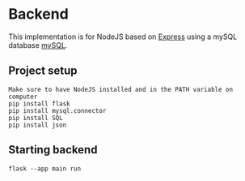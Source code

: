 # Backend

This implementation is for NodeJS based on [Express](https://expressjs.com/) using a mySQL database [mySQL](https://www.mysql.com).

## Project setup
```
Make sure to have NodeJS installed and in the PATH variable on computer
pip install flask
pip install mysql.connector
pip install SQL
pip install json
```

## Starting backend
```
flask --app main run



